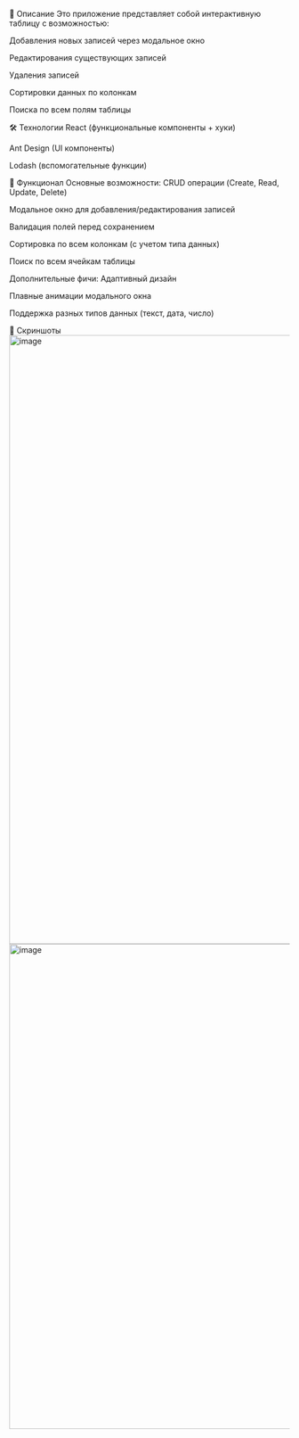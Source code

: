 📝 Описание
Это приложение представляет собой интерактивную таблицу с возможностью:

Добавления новых записей через модальное окно

Редактирования существующих записей

Удаления записей

Сортировки данных по колонкам

Поиска по всем полям таблицы

🛠 Технологии
React (функциональные компоненты + хуки)

Ant Design (UI компоненты)

Lodash (вспомогательные функции)


🚀 Функционал
Основные возможности:
CRUD операции (Create, Read, Update, Delete)

Модальное окно для добавления/редактирования записей

Валидация полей перед сохранением

Сортировка по всем колонкам (с учетом типа данных)

Поиск по всем ячейкам таблицы

Дополнительные фичи:
Адаптивный дизайн

Плавные анимации модального окна

Поддержка разных типов данных (текст, дата, число)

📸 Скриншоты
<img width="1320" height="1092" alt="image" src="https://github.com/user-attachments/assets/c8e0a68e-3581-4414-b68c-bae5d7c5279d" />
<img width="1192" height="870" alt="image" src="https://github.com/user-attachments/assets/17c4041f-4cc0-4add-9f22-75da6b2bde07" />

